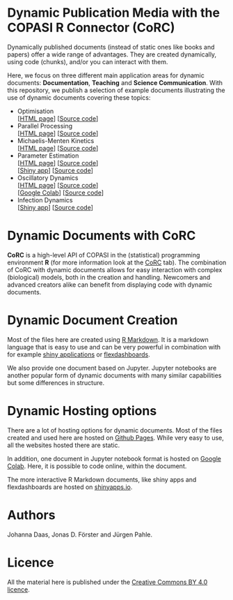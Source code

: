 # Dynamic Publication Media with the COPASI R Connector (CoRC) 

Dynamically published documents (instead of static ones like books and papers) offer a wide range of advantages.
They are created dynamically, using code (chunks), and/or you can interact with them. 

Here, we focus on three different main application areas for dynamic documents: **Documentation**, **Teaching** and **Science Communication**.
With this repository, we publish a selection of example documents illustrating the use of dynamic documents covering these topics:

- Optimisation  
  [[HTML page](https://jpahle.github.io/DynamiCoRC/optimisation)] [[Source code](optimisation.Rmd)]
- Parallel Processing  
  [[HTML page](https://jpahle.github.io/DynamiCoRC/parallel)] [[Source code](parallel.Rmd)]
- Michaelis-Menten Kinetics  
  [[HTML page](https://jpahle.github.io/DynamiCoRC/michaelismenten)] [[Source code](michaelismenten.Rmd)]
- Parameter Estimation  
  [[HTML page](https://jpahle.github.io/DynamiCoRC/parameterestimation)] [[Source code](parameterestimation.Rmd)]  
  [[Shiny app](https://lab.pahle.org/DynamiCoRC/parameterestimation)] [[Source code](shinyapps/parameterestimation/parameterestimation.Rmd)]
- Oscillatory Dynamics  
  [[HTML page](https://jpahle.github.io/DynamiCoRC/oscillations)] [[Source code](oscillations.Rmd)]  
  [[Google Colab](https://lab.pahle.org/DynamiCoRC/oscillatorydynamics)] [[Source code](oscillations.ipynb)]
- Infection Dynamics  
  [[Shiny app](https://lab.pahle.org/DynamiCoRC/infectiondynamics)] [[Source code](shinyapps/infectiondynamics/infectiondynamics.Rmd)]

# Dynamic Documents with CoRC

**CoRC** is a high-level API of COPASI in the (statistical) programming environment **R** (for more information look at the [CoRC](https://jpahle.github.io/DynamiCoRC/corc.html) tab).
The combination of CoRC with dynamic documents allows for easy interaction with complex (biological) models, both in the creation and handling.
Newcomers and advanced creators alike can benefit from displaying code with dynamic documents.

# Dynamic Document Creation

Most of the files here are created using [R Markdown](https://rmarkdown.rstudio.com/).
It is a markdown language that is easy to use and can be very powerful in combination with for example [shiny applications](https://shiny.rstudio.com/) or [flexdashboards](https://rmarkdown.rstudio.com/flexdashboard/).

We also provide one document based on Jupyter. Jupyter notebooks are another popular form of dynamic documents with many similar capabilities but some differences in structure.

# Dynamic Hosting options

There are a lot of hosting options for dynamic documents.
Most of the files created and used here are hosted on [Github Pages](https://pages.github.com/).
While very easy to use, all the websites hosted there are static.

In addition, one document in Jupyter notebook format is hosted on [Google Colab](https://colab.research.google.com).
Here, it is possible to code online, within the document.

The more interactive R Markdown documents, like shiny apps and flexdashboards are hosted on [shinyapps.io](https://www.shinyapps.io/).

# Authors

Johanna Daas, Jonas D. Förster and Jürgen Pahle.

# Licence

All the material here is published under the [Creative Commons BY 4.0 licence](https://creativecommons.org/licenses/by/4.0/legalcode.txt).